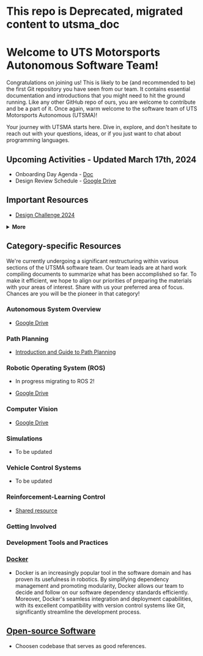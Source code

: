 # This repo is Deprecated, migrated content to utsma_doc

# Welcome to UTS Motorsports Autonomous Software Team!

Congratulations on joining us! This is likely to be (and recommended to be) the first Git repository you have seen from our team. It contains essential documentation and introductions that you might need to hit the ground running. Like any other GitHub repo of ours, you are welcome to contribute and be a part of it. Once again, warm welcome to the software team of UTS Motorsports Autonomous (UTSMA)!

Your journey with UTSMA starts here. Dive in, explore, and don't hesitate to reach out with your questions, ideas, or if you just want to chat about programming languages. 

## Upcoming Activities - Updated March 17th, 2024
* Onboarding Day Agenda - [Doc](https://docs.google.com/document/d/1aJJLS3kh583h26mIUbPcbX9Z9O1gO9NFjqotf0uAgFU/edit?usp=sharing)
* Design Review Schedule - [Google Drive](https://drive.google.com/drive/folders/15ylyldXmXBeACkkLHzWmblHgWeRbWLl9?usp=sharing)

## Important Resources

- [Design Challenge 2024](wiki/design_challenge_2024/design_challenge_2024_main.md)

<details><summary><b>More</b></summary>

* USTMA Software System Overview (Presentation Slides) - [Google Drive](https://docs.google.com/presentation/d/1zne05yfEJS1NjFWseucH3GLTtiT8GwhdV-NkSwT-K6s/edit?usp=sharing)
* FSAE-A Documents:

  * https://www.saea.com.au/formula-sae-a
  * https://www.saea.com.au/documents
* Docker for ROS1 System - [Simulation and Path Planning Demo](wiki/ros1_demo.md)
* Let someone know that you're borrowing any equipment and update the [following](https://drive.google.com/drive/folders/1s4RaXr7q4EpDUFmCq081W_j0JnPiPcAK?usp=sharing)
* Project Lead Documentation - [Google Drive](https://drive.google.com/drive/folders/1TdFySK1vk3Zrb0MlMXAERZ5uGw8OwUny?usp=sharing)
</details>

## Category-specific Resources
We're currently undergoing a significant restructuring within various sections of the UTSMA software team. Our team leads are at hard work compiling documents to summarize what has been accomplished so far. To make it efficient, we hope to align our priorities of preparing the materials with your areas of interest. Share with us your preferred area of focus. Chances are you will be the pioneer in that category!

### Autonomous System Overview
* [Google Drive](https://drive.google.com/drive/folders/1ksgJ-Ff40Uwp_a53CNsU_4nPnlklQnhM?usp=drive_link)

### Path Planning
* [Introduction and Guide to Path Planning](https://docs.google.com/document/d/1UwfvTsaPmcLQRIa7ISYW_C58mfb8HMV3/edit?usp=drive_link&ouid=106341816978141651777&rtpof=true&sd=true)

### Robotic Operating System (ROS)
* In progress migrating to ROS 2! 

* [Google Drive](https://drive.google.com/drive/folders/1Xom48hRUlfQoVRsp0umaFlYNcggQWsob?usp=drive_link)


### Computer Vision
* [Google Drive](https://drive.google.com/drive/folders/1eHo876xr0HqshwWCaD4Fv1u5nRigDS7F?usp=drive_link)

### Simulations

* To be updated

### Vehicle Control Systems

* To be updated

### Reinforcement-Learning Control

* [Shared resource](wiki/reinforcement_section.md)

### Getting Involved

### Development Tools and Practices

### [Docker](wiki/docker.md)

* Docker is an increasingly popular tool in the software domain and has proven its usefulness in robotics. By simplifying dependency management and promoting modularity, Docker allows our team to decide and follow on our software dependency standards efficiently. Moreover, Docker's seamless integration and deployment capabilities, with its excellent compatibility with version control systems like Git, significantly streamline the development process.


## [Open-source Software](wiki\open_source_software.md)
* Choosen codebase that serves as good references. 


